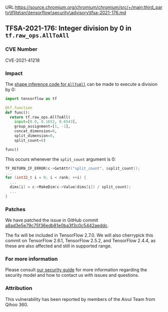 URL:https://source.chromium.org/chromium/chromium/src/+/main:third_party\tflite\src\tensorflow\security\advisory\tfsa-2021-176.md
## TFSA-2021-176: Integer division by 0 in `tf.raw_ops.AllToAll`

### CVE Number
CVE-2021-41218

### Impact
The [shape inference code for `AllToAll`](https://github.com/tensorflow/tensorflow/blob/8d72537c6abf5a44103b57b9c2e22c14f5f49698/tensorflow/core/ops/tpu_cross_replica_ops.cc#L25-L74) can be made to execute a division by 0:

```python
import tensorflow as tf

@tf.function
def func():
  return tf.raw_ops.AllToAll(
    input=[0.0, 0.1652, 0.6543],
    group_assignment=[1, -1],
    concat_dimension=0,
    split_dimension=0,
    split_count=0)

func()
```

This occurs whenever the `split_count` argument is 0:

```cc
TF_RETURN_IF_ERROR(c->GetAttr("split_count", &split_count));
...
for (int32_t i = 0; i < rank; ++i) {
  ...
  dims[i] = c->MakeDim(c->Value(dims[i]) / split_count);
  ...
}
```

### Patches
We have patched the issue in GitHub commit [a8ad3e5e79c75f36edb81e0ba3f3c0c5442aeddc](https://github.com/tensorflow/tensorflow/commit/a8ad3e5e79c75f36edb81e0ba3f3c0c5442aeddc).

The fix will be included in TensorFlow 2.7.0. We will also cherrypick this commit on TensorFlow 2.6.1, TensorFlow 2.5.2, and TensorFlow 2.4.4, as these are also affected and still in supported range.

### For more information
Please consult [our security guide](https://github.com/tensorflow/tensorflow/blob/master/SECURITY.md) for more information regarding the security model and how to contact us with issues and questions.

### Attribution
This vulnerability has been reported by members of the Aivul Team from Qihoo 360.
